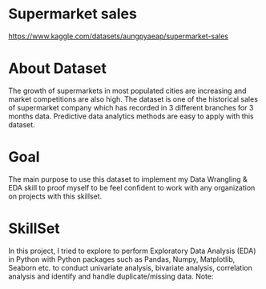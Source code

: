 
# Supermarket sales
https://www.kaggle.com/datasets/aungpyaeap/supermarket-sales

# About Dataset

The growth of supermarkets in most populated cities are increasing and market competitions are also high. The dataset is one of the historical sales of supermarket company which has recorded in 3 different branches for 3 months data. Predictive data analytics methods are easy to apply with this dataset.

# Goal 

The main purpose to use this dataset to implement my Data Wrangling & EDA skill to proof myself to be feel confident to work with any organization on projects with this skillset.

# SkillSet


In this project, I tried to explore to perform Exploratory Data Analysis (EDA) in Python with Python packages such as Pandas, Numpy, Matplotlib, Seaborn etc. to conduct univariate analysis, bivariate analysis, correlation analysis and identify and handle duplicate/missing data. Note: 

